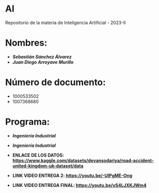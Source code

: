 # AI

Repositorio de la materia de Inteligencia Artificial - 2023-II

# Nombres: 

- ***Sebastián Sánchez Álvarez***
- ***Juan Diego Arroyave Murillo***
  
# Número de documento: 

- 1000533502
- 1007368680

# Programa: 

  - ***Ingeniería Industrial***
  - ***Ingeniería Industrial***

- **ENLACE DE LOS DATOS: https://www.kaggle.com/datasets/devansodariya/road-accident-united-kingdom-uk-dataset/data**

- **LINK VIDEO ENTREGA 2: https://youtu.be/-UIPgME-Ong**

- **LINK VIDEO ENTREGA FINAL: https://youtu.be/vS4LJXKJWm4**
